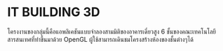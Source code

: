 # IT BUILDING 3D

โครงงานของกลุ่มนี้คือแอพลิเคชันแบบจำลองสามมิติของอาคารเดี่ยวสูง 6 ชั้นของคณะเทคโนโลยีสารสนเทศที่ทำขึ้นมาด้วย OpenGL ผู้ใช้สามารถเดินชมโครงสร้างห้องของชั้นต่างๆได้
